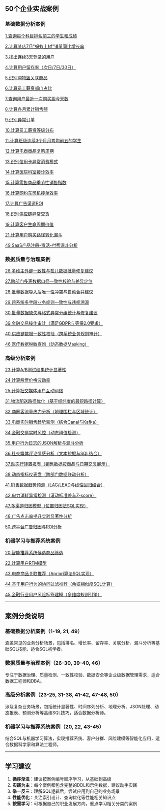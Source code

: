 ## 50个企业实战案例

### 基础数据分析案例
[1.查询每个科目排名前三的学生和成绩](./实战案例/1.md)

[2.计算某店7月"蚂蚁上树"销量同比增长率](./实战案例/2.md)

[3.找出连续3天登录的用户](./实战案例/3.md)

[4.计算用户留存率（次日/7日/30日）](./实战案例/4.md)

[5.识别购物篮关联商品](./实战案例/5.md)

[6.计算员工薪资部门占比](./实战案例/6.md)

[7.查询用户最近一次购买距今天数](./实战案例/7.md)

[8.计算各月累计销售额](./实战案例/8.md)

[9.识别异常订单](./实战案例/9.md)

[10.计算员工薪资等级分布](./实战案例/10.md)

[11.计算班级连续3个月月考均前五的学生](./实战案例/11.md)

[12.计算电商商品复购周期](./实战案例/12.md)

[13.识别信用卡异常消费模式](./实战案例/13.md)

[14.计算医院科室接诊效率](./实战案例/14.md)

[15.计算零售商品季节性销售指数](./实战案例/15.md)

[16.计算网约车司机接单效率](./实战案例/16.md)

[17.计算广告渠道ROI](./实战案例/17.md)

[18.识别供应链异常交货](./实战案例/18.md)

[19.计算客户生命周期价值](./实战案例/19.md)

[21.计算用户购买路径转化漏斗](./实战案例/21.md)

[49.SaaS产品注册-激活-付费漏斗分析](./实战案例/49.md)

### 数据质量与治理案例
[26.多维主外键一致性与孤儿数据批量修复建议](./实战案例/26.md)

[27.跨部门多表数据口径一致性校验与差异定位](./实战案例/27.md)

[28.批量数据导入后唯一性冲突与自动合并建议](./实战案例/28.md)

[29.跨系统多字段业务规则一致性与违规溯源](./实战案例/29.md)

[30.批量数据缺失与格式异常分组统计与修复建议](./实战案例/30.md)

[39.金融交易操作审计（满足GDPR与等保2.0要求）](./实战案例/39.md)

[40.供应链数据一致性校验（跨系统业务规则审计）](./实战案例/40.md)

[46.医疗数据脱敏查询（动态数据Masking）](./实战案例/46.md)

### 高级分析案例
[23.计算A/B测试结果统计显著性](./实战案例/23.md)

[24.计算股票价格波动率](./实战案例/24.md)

[25.计算社交媒体用户互动网络](./实战案例/25.md)

[31.物流配送路径优化（基于经纬度的最短路径计算）](./实战案例/31.md)

[32.商圈客流量热力分析（地理围栏与区域统计）](./实战案例/32.md)

[33.电商实时销售趋势监测（结合Canal与Kafka）](./实战案例/33.md)

[34.金融交易实时风控（动态阈值检测）](./实战案例/34.md)

[35.用户行为日志的JSON解析与漏斗分析](./实战案例/35.md)

[36.社交媒体评论情感分析（文本挖掘与SQL结合）](./实战案例/36.md)

[37.动态行转置报表（销售数据按商品与日期交叉展示）](./实战案例/37.md)

[38.动态指标仪表盘（跨部门数据联动分析）](./实战案例/38.md)

[41.销售数据趋势预测（LAG/LEAD与线性回归结合）](./实战案例/41.md)

[42.电力消耗异常检测（滚动标准差与Z-score）](./实战案例/42.md)

[47.多渠道归因模型（位置归因法SQL实现）](./实战案例/47.md)

[48.广告点击率提升实验显著性分析](./实战案例/48.md)

[50.跨平台广告归因与ROI分析](./实战案例/50.md)

### 机器学习与推荐系统案例
[20.智能推荐系统候选商品筛选](./实战案例/20.md)

[22.计算用户RFM模型](./实战案例/22.md)

[43.电商商品关联推荐（Apriori算法SQL实现）](./实战案例/43.md)

[44.基于用户行为的协同过滤推荐（余弦相似度SQL计算）](./实战案例/44.md)

[45.金融行业用户风险标签建模（多维度规则引擎）](./实战案例/45.md)

---

## 案例分类说明

### 基础数据分析案例（1-19, 21, 49）
涵盖常见的业务分析场景，包括排名、增长率、留存率、关联分析、漏斗分析等基础SQL技能，适合SQL初学者。

### 数据质量与治理案例（26-30, 39-40, 46）
专注于数据治理、质量检测、一致性校验、数据安全等企业级数据管理需求，适合数据工程师和DBA。

### 高级分析案例（23-25, 31-38, 41-42, 47-48, 50）
涉及复杂业务场景，包括统计显著性、时间序列分析、地理分析、JSON处理、动态报表、预测分析等高级SQL技巧，适合数据分析师。

### 机器学习与推荐系统案例（20, 22, 43-45）
结合SQL与机器学习算法，实现推荐系统、客户分群、风险建模等智能化应用，适合数据科学家和算法工程师。

---

## 学习建议

1. **循序渐进**：建议按案例编号顺序学习，从基础到高级
2. **实践为主**：每个案例都包含完整的DDL和示例数据，建议动手实践
3. **举一反三**：理解SQL逻辑后，尝试应用到自己的业务场景
4. **性能优化**：关注索引设计、查询优化等性能相关知识点
5. **按需学习**：可根据自己的职业发展方向，重点学习相关分类的案例



